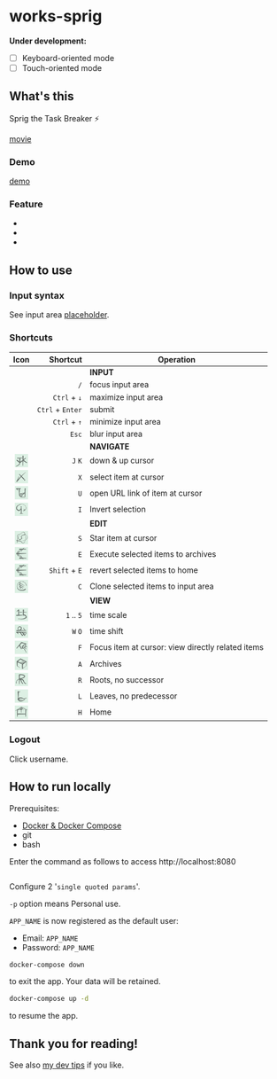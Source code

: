 # works-sprig

__Under development:__

- [ ] Keyboard-oriented mode
- [ ] Touch-oriented mode

<!-- EXTERNAL LINK -->
[demo]: --TODO
[docker]: https://docs.docker.com/get-docker/
[how to email]: https://github.com/satu-n/study-actix-web-simple-auth-server#using-sparkpost-to-send-registration-email
[movie]: --TODO
[tips]: https://github.com/satu-n/tips

<!-- INTERNAL LINK -->
<!-- TODO remove _init nest -->
[placeholder]: web/_init/src/Page/App/Placeholder.elm

## What's this

Sprig the Task Breaker ⚡

[movie][movie]

### Demo

[demo][demo]

### Feature

* 
* 
* 

<!-- ### Zen of Sprig

* __Focus on the top task.__
* __Break it down into processable units.__
* __List up, and enter as is.__ -->

## How to use

### Input syntax

See input area [placeholder][placeholder].

### Shortcuts
<!-- TODO timescale 1-9 -->

| Icon | Shortcut | Operation |
| :---: | ---: |---|
|  |  | __INPUT__ |
|  | `/` | focus input area |
|  | `Ctrl` + `↓` | maximize input area |
|  | `Ctrl` + `Enter` | submit |
|  | `Ctrl` + `↑` | minimize input area |
|  | `Esc` | blur input area |
|  |  | __NAVIGATE__ |
| <img src="web/images/cmd_jk_normal.png" width="24px" align="center"> | `J` `K` | down & up cursor |
| <img src="web/images/cmd_x_normal.png" width="24px" align="center"> | `X` | select item at cursor |
| <img src="web/images/cmd_u_normal.png" width="24px" align="center"> | `U` | open URL link of item at cursor |
| <img src="web/images/cmd_i_normal.png" width="24px" align="center"> | `I` | Invert selection |
|  |  | __EDIT__ |
| <img src="web/images/cmd_s_normal.png" width="24px" align="center"> | `S` | Star item at cursor |
| <img src="web/images/cmd_e_normal.png" width="24px" align="center"> | `E` | Execute selected items to archives |
| <img src="web/images/cmd_e_normal.png" width="24px" align="center"> | `Shift` + `E` | revert selected items to home |
| <img src="web/images/cmd_c_normal.png" width="24px" align="center"> | `C` | Clone selected items to input area |
|  |  | __VIEW__ |
| <img src="web/images/cmd_5_normal.png" width="24px" align="center"> | `1` .. `5` | time scale |
| <img src="web/images/cmd_wo_normal.png" width="24px" align="center"> | `W` `O` | time shift |
| <img src="web/images/cmd_f_normal.png" width="24px" align="center"> | `F` | Focus item at cursor: view directly related items |
| <img src="web/images/cmd_a_normal.png" width="24px" align="center"> | `A` | Archives |
| <img src="web/images/cmd_r_normal.png" width="24px" align="center"> | `R` | Roots, no successor |
| <img src="web/images/cmd_l_normal.png" width="24px" align="center"> | `L` | Leaves, no predecessor |
| <img src="web/images/cmd_h_normal.png" width="24px" align="center"> | `H` | Home |

### Logout

Click username.

## How to run locally

Prerequisites:

* [Docker & Docker Compose][docker]
* git
* bash

Enter the command as follows to access http://localhost:8080

```bash
```

<!-- ```bash
APP_NAME='my_sprig' &&
git clone https://github.com/satu-n/works-sprig.git $APP_NAME &&
cd $APP_NAME &&
bash init.sh -p $APP_NAME \
'***new!database!password***' &&
unset APP_NAME &&
docker-compose up -d &&
docker-compose logs -f
``` -->

Configure 2 '`single quoted params`'.

`-p` option means Personal use.

`APP_NAME` is now registered as the default user:

* Email: `APP_NAME`
* Password: `APP_NAME`

```bash
docker-compose down
```

to exit the app.
Your data will be retained.

```bash
docker-compose up -d
```

to resume the app.

## Thank you for reading!

See also [my dev tips][tips] if you like.
